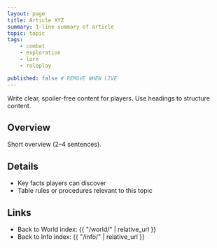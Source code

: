 ```yaml
---
layout: page
title: Article XYZ
summary: 1-line summary of article
topic: topic
tags:
    - combat
    - exploration
    - lore
    - roleplay

published: false # REMOVE WHEN LIVE
---
```


Write clear, spoiler-free content for players. Use headings to structure content.

## Overview

Short overview (2–4 sentences).

## Details

- Key facts players can discover
- Table rules or procedures relevant to this topic

## Links

- Back to World index: {{ "/world/" | relative_url }}
- Back to Info index: {{ "/info/" | relative_url }}
